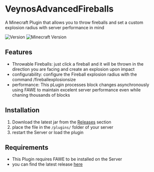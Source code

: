 # VeynosAdvancedFireballs

A Minecraft Plugin that allows you to throw fireballs and set a custom explosion radius with server performance in mind

![Version](https://img.shields.io/github/v/release/veynomc/veynoschallengecore)
![Minecraft Version](https://img.shields.io/badge/Minecraft-1.21.4-brightgreen)

## Features

- Throwable Fireballs: just click a fireball and it will be thrown in the direction you are facing and create an explosion upon impact
- configurability: configure the Fireball explosion radius with the command /fireballexplosionsize
- performance: This pLugin processes block changes asynchronously using FAWE to maintain excelent server performance even while chaning thousands of blocks

## Installation

1. Download the latest jar from the [Releases](https://github.com/veynoMC/veynoschallengecore/releases) section
2. place the file in the `/plugins/` folder of your server
4. restart the Server or load the plugin

## Requirements

- This Plugin requires FAWE to be installed on the Server
- you can find the latest release [here](https://github.com/IntellectualSites/FastAsyncWorldEdit/releases)
